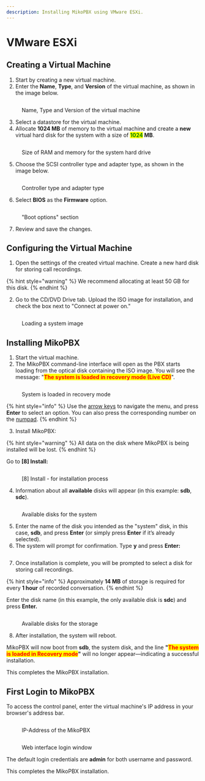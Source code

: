 ```yaml
---
description: Installing MikoPBX using VMware ESXi.
---
```


# VMware ESXi

## Creating a Virtual Machine

1. Start by creating a new virtual machine.
2. Enter the **Name**, **Type**, and **Version** of the virtual machine, as shown in the image below.

<figure><img src="../../.gitbook/assets/image.png" alt=""><figcaption><p>Name, Type and Version of the virtual machine</p></figcaption></figure>

3. Select a datastore for the virtual machine.
4. Allocate **1024 MB** of memory to the virtual machine and create a **new** virtual hard disk for the system with a size of <mark style="color:green;">**1024**</mark>**&#x20;MB**.

<figure><img src="../../.gitbook/assets/image (1).png" alt=""><figcaption><p>Size of RAM and memory for the system hard drive</p></figcaption></figure>

5. Choose the SCSI controller type and adapter type, as shown in the image below.

<figure><img src="../../.gitbook/assets/image (2).png" alt=""><figcaption><p>Controller type and adapter type</p></figcaption></figure>

6. Select **BIOS** as the **Firmware** option.

<figure><img src="../../.gitbook/assets/image (3).png" alt=""><figcaption><p>"Boot options" section</p></figcaption></figure>

7. Review and save the changes.

## Configuring the Virtual Machine

1. Open the settings of the created virtual machine. Create a new hard disk for storing call recordings.

{% hint style="warning" %}
We recommend allocating at least 50 GB for this disk.
{% endhint %}

2. Go to the CD/DVD Drive tab. Upload the ISO image for installation, and check the box next to "Connect at power on."

<figure><img src="../../.gitbook/assets/image (4).png" alt=""><figcaption><p>Loading a system image</p></figcaption></figure>

## Installing MikoPBX

1. Start the virtual machine.
2. The MikoPBX command-line interface will open as the PBX starts loading from the optical disk containing the ISO image. You will see the message: "<mark style="color:red;">**The system is loaded in recovery mode (Live CD)**</mark>".

<figure><img src="../../.gitbook/assets/theSystemIsLoadedInRecoveryMode.png" alt=""><figcaption><p>System is loaded in recovery mode </p></figcaption></figure>

{% hint style="info" %}
Use the [arrow keys](https://en.wikipedia.org/wiki/Arrow_keys) to navigate the menu, and press **Enter** to select an option. You can also press the corresponding number on the [numpad](https://en.wikipedia.org/wiki/Computer_keyboard#Alphanumeric_keys).
{% endhint %}

3. Install MikoPBX:&#x20;

{% hint style="warning" %}
All data on the disk where MikoPBX is being installed will be lost.
{% endhint %}

Go to **\[8] Install:**

<figure><img src="../../.gitbook/assets/8install.png" alt=""><figcaption><p>[8] Install - for installation process </p></figcaption></figure>

4. Information about all **available** disks will appear (in this example: **sdb**, **sdc**).

<figure><img src="../../.gitbook/assets/disksForInstallation.png" alt=""><figcaption><p>Available disks for the system</p></figcaption></figure>

5. Enter the name of the disk you intended as the "system" disk, in this case, **sdb**, and press **Enter** (or simply press **Enter** if it’s already selected).
6. The system will prompt for confirmation. Type **y** and press **Enter:**

<figure><img src="../../.gitbook/assets/confirmInsallation.png" alt=""><figcaption></figcaption></figure>

7. Once installation is complete, you will be prompted to select a disk for storing call recordings.

{% hint style="info" %}
Approximately **14 MB** of storage is required for every **1 hour** of recorded conversation.
{% endhint %}

Enter the disk name (in this example, the only available disk is **sdc**) and press **Enter.**

<figure><img src="../../.gitbook/assets/diskForStorage.png" alt=""><figcaption><p>Available disks for the storage</p></figcaption></figure>

8. After installation, the system will reboot.

MikoPBX will now boot from **sdb**, the system disk, and the line **"**<mark style="color:red;">**The system is loaded in Recovery mode**</mark>**"** will no longer appear—indicating a successful installation.

This completes the MikoPBX installation.

## First Login to MikoPBX

To access the control panel, enter the virtual machine's IP address in your browser's address bar.

<figure><img src="../../.gitbook/assets/ipAddress.png" alt=""><figcaption><p>IP-Address of the MikoPBX</p></figcaption></figure>

<figure><img src="../../.gitbook/assets/browser.png" alt=""><figcaption><p>Web interface login window</p></figcaption></figure>

The default login credentials are **admin** for both username and password.

This completes the MikoPBX installation.
